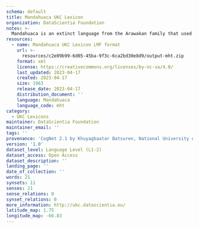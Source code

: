 ```yaml
---
schema: default
title: Mandahuaca UKC Lexicon
organization: DataScientia Foundation
notes: >-
  Mandahuaca is an extinct language from the Arawakan family that used to be spoken in South America. The UKC Lexicon of Mandahuaca is represented as a lexico-semantic network. It consists of words, word senses, synsets, as well as sense-level and synset-level relationships
resources:
  - name: Mandahuaca UKC Lexicon LMF format
    url: >-
      resources/c2e09b99-6d05-45ba-9f3c-6ca2bd30e8d9/output-mht.zip
    format: xml
    license: https://creativecommons.org/licenses/by-nc-sa/4.0/
    last_updated: 2023-04-17
    created: 2023-04-17
    size: 1963
    release_date: 2023-04-17
    distribution_document: ''
    language: Mandahuaca
    language_code: mht
category:
  - UKC Lexicons
maintainer: DataScientia Foundation
maintainer_email: ''
tags: ''
provenance: 'CogNet 2.1 by Khuyagbaatar Batsuren, National University of Mongolia (http://cognet.ukc.disi.unitn.it); Native Languages of the Americas 2021.11. by Laura Redish and Orrin Lewis (http://www.native-languages.org); Princeton WordNet 2.1 by Princeton University (https://wordnet.princeton.edu)'
version: '1.0'
dataset_level: Language Level (L1-2)
dataset_access: Open Access
dataset_description: ''
landing_page: ''
date_of_collection: ''
words: 21
synsets: 11
senses: 21
sense_relations: 0
synset_relations: 0
more_information: http://ukc.datascientia.eu/
latitude_map: 1.75
longitude_map: -66.83
---
```

